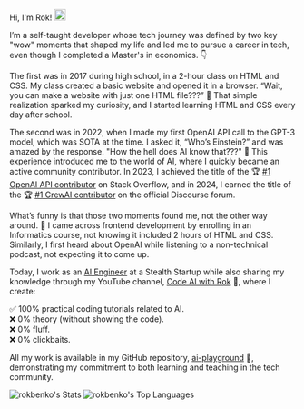 Hi, I'm Rok! <img src = "./wave.gif" width="20" />

I’m a self-taught developer whose tech journey was defined by two key "wow" moments that shaped my life and led me to pursue a career in tech, even though I completed a Master's in economics. 👇

The first was in 2017 during high school, in a 2-hour class on HTML and CSS. My class created a basic website and opened it in a browser. “Wait, you can make a website with just one HTML file???” 🤯 That simple realization sparked my curiosity, and I started learning HTML and CSS every day after school.

The second was in 2022, when I made my first OpenAI API call to the GPT-3 model, which was SOTA at the time. I asked it, “Who’s Einstein?” and was amazed by the response. "How the hell does AI know that???" 🤯 This experience introduced me to the world of AI, where I quickly became an active community contributor. In 2023, I achieved the title of the 🏆 <a href="https://stackoverflow.com/tags/openai-api/topusers" target="_blank">#1 OpenAI API contributor</a> on Stack Overflow, and in 2024, I earned the title of the 🏆 <a href="https://community.crewai.com/leaderboard" target="_blank">#1 CrewAI contributor</a> on the official Discourse forum.

What’s funny is that those two moments found me, not the other way around. 🤔 I came across frontend development by enrolling in an Informatics course, not knowing it included 2 hours of HTML and CSS. Similarly, I first heard about OpenAI while listening to a non-technical podcast, not expecting it to come up.

Today, I work as an <a href="https://www.linkedin.com/in/rokbenko">AI Engineer</a> at a Stealth Startup while also sharing my knowledge through my YouTube channel, <a href="https://www.youtube.com/@rokbenko?sub_confirmation=1" target="_blank">Code AI with Rok</a> 🚀, where I create:

✅ 100% practical coding tutorials related to AI.<br>
❌ 0% theory (without showing the code).<br>
❌ 0% fluff.<br>
❌ 0% clickbaits.<br>

All my work is available in my GitHub repository, <a href="https://github.com/rokbenko/ai-playground">ai-playground</a> 🚀, demonstrating my commitment to both learning and teaching in the tech community.

<div>
  <img alt="rokbenko's Stats" src="https://github-readme-stats.vercel.app/api?username=rokbenko&theme=dark&show_icons=true&hide_border=true&count_private=true" />
  <img alt="rokbenko's Top Languages" src="https://rokbenko-stats.vercel.app/api/top-langs/?username=rokbenko&theme=dark&show_icons=true&hide_border=true&layout=compact" />
</div>
